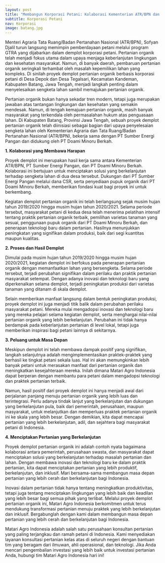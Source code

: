 ```yaml
---
layout: post
title: "Membangun Korporasi Petani: Kolaborasi Kementerian ATR/BPN dan Swasta"
subtitle: Korporasi Petani
nav: Korporasi
image: batang.jpg
---
```


Menteri Agraria Tata Ruang/Badan Pertanahan Nasional (ATR/BPN), Sofyan Djalil turun langsung memimpin pemberdayaan petani melalui program GTRA yang dijabarkan dalam demplot korporasi petani. Pertanian organik telah menjadi fokus utama dalam upaya menjaga keberlanjutan lingkungan dan kesehatan masyarakat. Namun, di banyak daerah, pembaruan pertanian organik seringkali terhambat oleh masalah kepemilikan lahan yang kompleks. Di sinilah proyek demplot pertanian organik berbasis korporasi petani di Desa Depok dan Desa Tegalsari, Kecamatan Kandeman, Kabupaten Batang, Jawa Tengah, menjadi langkah penting dalam menyelesaikan sengketa lahan sambil memajukan pertanian organik.

Pertanian organik bukan hanya sekadar tren modern, tetapi juga merupakan jawaban atas tantangan lingkungan dan kesehatan yang semakin mendesak. Namun, di tengah kemajuan pertanian organik, masih banyak masyarakat yang terkendala oleh permasalahan hukum atas penguasaan lahan. Di Kabupaten Batang, Provinsi Jawa Tengah, sebuah proyek demplot pertanian organik telah diinisiasi sebagai bagian dari upaya penyelesaian sengketa lahan oleh Kementerian Agraria dan Tata Ruang/Badan Pertanahan Nasional (ATR/BPN), bekerja sama dengan PT Sumber Energi Pangan dan didukung oleh PT Doami Minoru Berkah. 

**1. Kolaborasi yang Membawa Harapan**

Proyek demplot ini merupakan hasil kerja sama antara Kementerian ATR/BPN, PT Sumber Energi Pangan, dan PT Doami Minoru Berkah. Kolaborasi ini bertujuan untuk menciptakan solusi yang berkelanjutan terhadap sengketa lahan di dua desa tersebut. Dukungan dari PT Sumber Energi Pangan melalui dana CSR, serta penyediaan pupuk organik dari PT Doami Minoru Berkah, memberikan fondasi kuat bagi proyek ini untuk berkembang.

Kegiatan demplot pertanian organik ini telah berlangsung sejak musim hujan tahun 2019/2020 hingga musim hujan tahun 2020/2021. Selama periode tersebut, masyarakat petani di kedua desa telah menerima pelatihan intensif tentang praktik pertanian organik terbaik, pemilihan varietas tanaman yang sesuai, penggunaan pupuk organik dari PT Doami Minoru Berkah, dan penerapan teknologi baru dalam pertanian. Hasilnya menunjukkan peningkatan yang signifikan dalam produksi, baik dari segi kuantitas maupun kualitas.

**2. Proses dan Hasil Demplot**

Dimulai pada musim hujan tahun 2019/2020 hingga musim hujan 2020/2021, kegiatan demplot ini berfokus pada penerapan pertanian organik dengan memanfaatkan lahan yang bersengketa. Selama periode tersebut, terjadi perubahan signifikan dalam perilaku dan praktik pertanian masyarakat setempat. Dengan adanya inovasi dan teknologi baru yang diperkenalkan selama demplot, terjadi peningkatan produksi dari varietas tanaman yang ditanam di skala demplot. 

Selain memberikan manfaat langsung dalam bentuk peningkatan produksi, proyek demplot ini juga menjadi titik balik dalam perubahan perilaku masyarakat petani. Mereka mulai mengadopsi inovasi dan teknologi baru yang mereka pelajari selama kegiatan demplot, serta menghargai nilai-nilai pertanian organik yang lebih berkelanjutan. Perubahan ini tidak hanya berdampak pada keberlanjutan pertanian di level lokal, tetapi juga memberikan inspirasi bagi petani lainnya di sekitarnya.

**3. Peluang untuk Masa Depan**

Meskipun demplot ini telah membawa dampak positif yang signifikan, langkah selanjutnya adalah mengimplementasikan praktek-praktek yang berhasil ke tingkat petani sekala luas. Hal ini akan memungkinkan lebih banyak petani untuk merasakan manfaat dari pertanian organik dan meningkatkan kesejahteraan mereka. Inilah dimana Matari Agro Indonesia dapat berperan dengan membantu para petani dalam mengadopsi teknologi dan praktek pertanian terbaik.

Namun, hasil positif dari proyek demplot ini hanya menjadi awal dari perjalanan panjang menuju pertanian organik yang lebih luas dan terintegrasi. Perlu adanya tindak lanjut yang berkelanjutan dan dukungan yang berkelanjutan pula, baik dari pemerintah, perusahaan, maupun masyarakat, untuk melanjutkan dan memperluas praktek pertanian organik ini ke skala yang lebih besar. Dengan demikian, kita dapat mencapai pertanian yang lebih berkelanjutan, adil, dan sejahtera bagi masyarakat petani di Indonesia.

**4. Menciptakan Pertanian yang Berkelanjutan**

Proyek demplot pertanian organik ini adalah contoh nyata bagaimana kolaborasi antara pemerintah, perusahaan swasta, dan masyarakat dapat menciptakan solusi yang berkelanjutan terhadap masalah pertanian dan lahan. Dengan membawa inovasi dan teknologi baru ke dalam praktik pertanian, kita dapat menciptakan pertanian yang lebih produktif, berkelanjutan, dan inklusif. Mari bersama-sama membangun masa depan pertanian yang lebih cerah dan berkelanjutan bagi Indonesia.

Inovasi dalam pertanian tidak hanya tentang meningkatkan produktivitas, tetapi juga tentang menciptakan lingkungan yang lebih baik dan keadilan yang lebih besar bagi semua pihak yang terlibat. Melalui proyek demplot pertanian organik ini, Matari Agro Indonesia berkomitmen untuk terus mendukung transformasi pertanian menuju praktek yang lebih berkelanjutan dan inklusif. Bergabunglah dengan kami dalam membangun masa depan pertanian yang lebih cerah dan berkelanjutan bagi Indonesia.

Matari Agro Indonesia adalah salah satu perusahaan konsultan pertanian yang paling terjangkau dan ramah petani di Indonesia. Kami menyediakan layanan konsultasi pertanian kelas atas di seluruh negeri dengan bantuan tim yang beragam dari ilmuwan, ahli operasional, dan teknologi. Jika Anda mencari pengembalian investasi yang lebih baik untuk investasi pertanian Anda, hubungi tim Matari Agro Indonesia hari ini!
